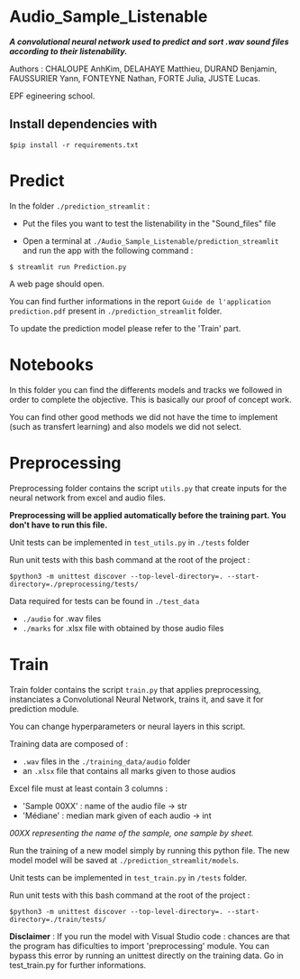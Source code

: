 # Audio_Sample_Listenable

***A convolutional neural network used to predict and sort .wav sound files according to their listenability.***

Authors : CHALOUPE AnhKim, DELAHAYE Matthieu, DURAND Benjamin, FAUSSURIER Yann, FONTEYNE Nathan, FORTE Julia, JUSTE Lucas.

EPF egineering school.

## Install dependencies with

```
$pip install -r requirements.txt
```

# Predict

In the folder `./prediction_streamlit` : 

- Put the files you want to test the listenability in the "Sound_files" file

- Open a terminal at `./Audio_Sample_Listenable/prediction_streamlit` and run the app with the following command :
```
$ streamlit run Prediction.py 
```

A web page should open.

You can find further informations in the report `Guide de l'application prediction.pdf` present in `./prediction_streamlit` folder.

To update the prediction model please refer to the 'Train' part.

# Notebooks

In this folder you can find the differents models and tracks we followed in order to complete the objective. This is basically our proof of concept work.

You can find other good methods we did not have the time to implement (such as transfert learning) and also models we did not select.

# Preprocessing

Preprocessing folder contains the script `utils.py` that create inputs for the neural network from excel and audio files.

**Preprocessing will be applied __automatically__ before the training part. You don't have to run this file.**

Unit tests can be implemented in `test_utils.py` in `./tests` folder

Run unit tests with this bash command at the root of the project : 
```
$python3 -m unittest discover --top-level-directory=. --start-directory=./preprocessing/tests/
```

Data required for tests can be found in `./test_data` 

- `./audio` for .wav files 
- `./marks` for .xlsx file with obtained by those audio files

# Train

Train folder contains the script `train.py` that applies preprocessing, instanciates a Convolutional Neural Network, trains it, and save it for prediction module.

You can change hyperparameters or neural layers in this script.

Training data are composed of :
- `.wav` files in the `./training_data/audio` folder
- an `.xlsx` file that contains all marks given to those audios

Excel file must at least contain 3 columns :
- 'Sample 00XX' : name of the audio file -> str
- 'Médiane' : median mark given of each audio -> int

*00XX representing the name of the sample, one sample by sheet.*


Run the training of a new model simply by running this python file. The new model model will be saved at `./prediction_streamlit/models`.

Unit tests can be implemented in `test_train.py` in `/tests` folder.

Run unit tests with this bash command at the root of the project :
```
$python3 -m unittest discover --top-level-directory=. --start-directory=./train/tests/
```

**Disclaimer** : If you run the model with Visual Studio code : chances are that the program has dificulties to import 'preprocessing' module.
You can bypass this error by running an unittest directly on the training data.
Go in test_train.py for further informations.
